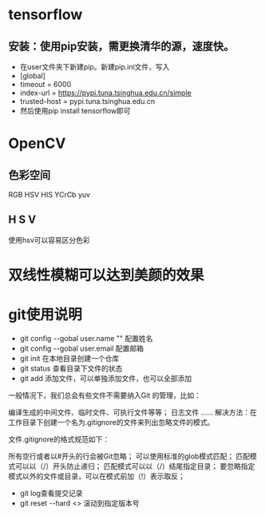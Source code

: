 # tensorflow
## 安装：使用pip安装，需更换清华的源，速度快。

- 在user文件夹下新建pip。新建pip.ini文件，写入
- [global]
- timeout = 6000 
- index-url = https://pypi.tuna.tsinghua.edu.cn/simple 
- trusted-host = pypi.tuna.tsinghua.edu.cn 
- 然后使用pip install tensorflow即可






# OpenCV
## 色彩空间
RGB HSV HIS YCrCb yuv

##  H S V
使用hsv可以容易区分色彩

# 双线性模糊可以达到美颜的效果




# git使用说明

- git config --gobal user.name "" 配置姓名
- git config --gobal user.email   配置邮箱
- git init      在本地目录创建一个仓库
- git status 查看目录下文件的状态
- git add 添加文件，可以单独添加文件，也可以全部添加

一般情况下，我们总会有些文件不需要纳入Git 的管理，比如：

编译生成的中间文件、临时文件、可执行文件等等；
日志文件
……
解决方法：在工作目录下创建一个名为.gitignore的文件来列出忽略文件的模式。

文件.gitignore的格式规范如下：

所有空行或者以#开头的行会被Git忽略；
可以使用标准的glob模式匹配；
匹配模式可以以（/）开头防止递归；
匹配模式可以以（/）结尾指定目录；
要忽略指定模式以外的文件或目录，可以在模式前加（!）表示取反；


- git log查看提交记录
- git reset --hard <> 滚动到指定版本号
